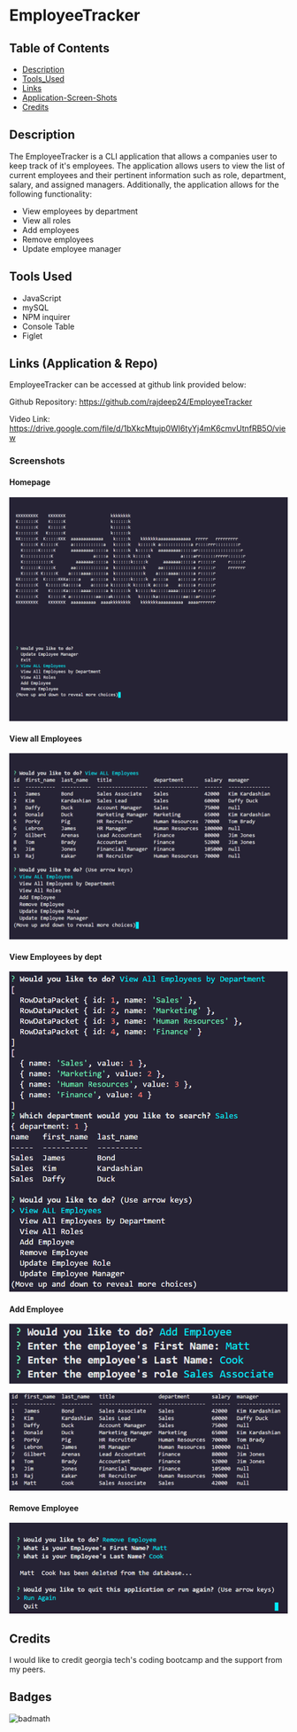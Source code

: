 # EmployeeTracker

## Table of Contents

- [Description](#Description)
- [Tools_Used](#Tools_Used)
- [Links](#Links)
- [Application-Screen-Shots](#Application-Screen-Shots)
- [Credits](#Credits)

## Description

The EmployeeTracker is a CLI application that allows a companies user to keep track of it's employees. The application allows users to view the list of current employees and their pertinent information such as role, department, salary, and assigned managers. Additionally, the application allows for the following functionality:

- View employees by department
- View all roles
- Add employees
- Remove employees
- Update employee manager

## Tools Used

- JavaScript
- mySQL
- NPM inquirer
- Console Table
- Figlet

## Links (Application & Repo)

EmployeeTracker can be accessed at github link provided below:

Github Repository: <https://github.com/rajdeep24/EmployeeTracker>

Video Link: <https://drive.google.com/file/d/1bXkcMtujp0WI6tyYj4mK6cmvUtnfRB5O/view>

### Screenshots

#### Homepage

![EmployeeTracker Main Menu](./public/assets/images/main_menu.PNG)

#### View all Employees

![View All Employees Page](./public/assets/images/view_all_employees.PNG)

#### View Employees by dept

![View All Employee by dept](./public/assets/images/view_employees_by_department.PNG)

#### Add Employee

![Add Employee by dept](./public/assets/images/add_employee_part1.PNG)

![Add Employee by dept](./public/assets/images/add_employee_part2.PNG)

#### Remove Employee

![Remove Employee by dept](./public/assets/images/Remove_Employee.PNG)

## Credits

I would like to credit georgia tech's coding bootcamp and the support from my peers.

## Badges

![badmath](https://img.shields.io/website?down_color=yellow&down_message=Ofline&up_color=Blue&up_message=Online&url=https%3A%2F%2Fimg.shields.io%2Fwebsite%2FPROTOCOL%2FURLREST.svg.)
